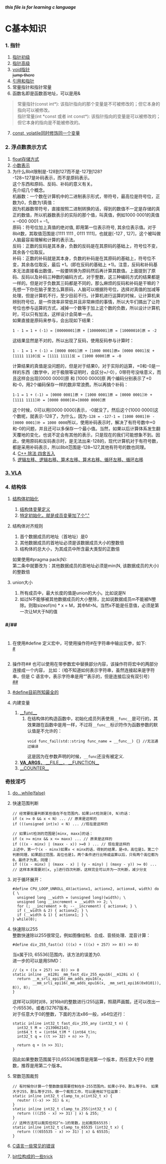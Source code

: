 ___this file is for learning c language___    

# C基本知识
###  1.  指针   
1.  [指针初级](https://zhuanlan.zhihu.com/p/93449463)   
2.  [指针高级](https://zhuanlan.zhihu.com/p/94518185)   
3.  [void指针](https://www.cnblogs.com/wuyudong/p/c-void-point.html)    
    <span id="jump1">~~jump there~~</span>
4.  [引用和指针](http://irootlee.com/juicer_pointer_reference/)   
5.  常量指针和指针常量    
6.  函数名即是函数首地址，可以是用&   

> 常量指针(const int\*): 该指针指向的那个变量是不可被修改的；但它本身的指向可以被修改。  
> 指针常量(int \*const 或者 int const\*): 该指针指向的变量是可以被修改的；但它本身的指向是不能被修改的。     

7.  [const, volatile同时修饰同一个变量](https://blog.csdn.net/ShenJu_DL_ShengHuo/article/details/48241217)      

###   2.  浮点数表示方式   
1.  [float存储方式](http://blog.sina.com.cn/s/blog_973657a00102x2do.html) 
2.  [小数表示](https://blog.csdn.net/github_33873969/article/details/78040129)   
3.  为什么8bit限制是-128到127而不是-127到128?   
    -128~127是补码表示，而不是原码表示。  
    这个东西和原码、反码、补码的意义有关。  
    先介绍几个概念。  
    机器数：一个数在计算机中的二进制表示形式，带符号，最高位是符号位，正数为0，负数为1真值：  
    因为机器数带符号，直接按照二进制转换的话，得到的数值不一定是存储的真正的数值，所以机器数表示的实际的那个值，叫真值，例如1000 0001的真值 = –000 0001 = –1。  
    原码：符号位加上真值的绝对值, 即用第一位表示符号, 其余位表示值。对于8bit数，其取值范围是:[1111 1111 , 0111 1111]，也就是[-127 , 127]，这个被叫做人脑最容易理解和计算的表示法。  
    反码：正数的反码是其本身，负数的反码是在其原码的基础上，符号位不变，其余各个位取反。    
    补码：正数的补码就是其本身，负数的补码是在其原码的基础上，符号位不变，其余各位取反，最后 +1。(即在反码的基础上 +1)。注意，反码和补码基本无法直接看出数值，一般要转换为原码然后再计算其数值。上面提到了原码、反码以及补码三种数的编码方式，对于整数，这三种编码方式的结果都是一样的。但是对于负数其三码都是不同的，那么麻烦的反码和补码是干嘛的？  
    先想一下你在脑子里怎么算原码，人脑可以根据符号位，选择对真值的加减等处理，但是计算机不行，至少目前不行。计算机进行运算的时候，让计算机来辨别符号位，是一件效率非常低并且非常麻烦的事情，所以大牛们搞出了让符号位也参与运算的方式，减掉一个数等于加上这个数的负数，所以设计计算机时，可以只有加法，这样设计会简单一点。    
    如果直接是原码来参与，会出现如下结果：    
    ```
    1 - 1 = 1 + (-1) = [00000001]原 + [10000001]原 = [10000010]原 = -2
    ```
    这结果显然是不对的，所以出现了反码，使用反码参与计算时：    
    ```
    1 - 1 = 1 + (-1) = [0000 0001]原 + [1000 0001]原= [0000 0001]反 + [1111 1110]反 = [1111 1111]反 = [1000 0000]原 = -0
    ```
    计算结果的真值是没问题的，但是对于结果0，对于实际的运算，+0和-0是一样的东西（数学中，对于极限等证明时，会区分+/-0），0带符号没啥意义，而且这样会出现[0000 0000]原 和 [1000 0000]原 两个编码分别表示了+0和-0，用2个编码保存一样的数非常浪费。所以再搞个补码：    
    ```
    1-1 = 1 + (-1) = [0000 0001]原 + [1000 0001]原 = [0000 0001]补 + [1111 1111]补 = [0000 0000]补=[0000 0000]原
    ```
    这个时候，0可以用[0000 0000]表示，-0就没了。然后这个[1000 0000]这个数呢，就表示-128了，为什么，因为`-128 = -127-1 = [1000 0001]补 - [0000 0001]补 = 1000 0000`所以，使用补码表示时，解决了有符号数中+0和-0的问题，并且还可以多保存一个最小值。当然，如果以后计算体系发生翻天覆地的变化，也说不定会有其他的表示，只是现在的我们可能想象不到。因此，使用原码和反码表示时，是无法出来-128的，现代计算机对于有符号数，都是采用补码表示，所以8bit范围是-128~127,其他有符号的数也同理。  
    4.  [C++ 除法 四舍五入](https://blog.csdn.net/sinat_28442665/article/details/83819699)    
    5.  [逻辑左移、逻辑右移、算术左移、算术右移、循环左移、循环右移](https://blog.csdn.net/u011070169/article/details/53894154)   

###  [3.  VLA](https://www.cnblogs.com/Suzzz/p/4117431.html)   

###  4.  结构体  
1.  [结构体初始化](https://www.cnblogs.com/clover-toeic/p/3737189.html)   
    1.  [结构体变量定义](https://www.runoob.com/cprogramming/c-structures.html)       
    2.  [特定初始化，就是成员变量加了个"."](https://blog.csdn.net/comwise/article/details/9087279)   
2.  结构体对齐规则    
    1.  首个数据成员的地址（首地址）是0     
    2.  其他数据成员的首地址必须是该数据成员大小的整数倍    
    3.  结构体的总大小，为其成员中所含最大类型的正数倍      

    如果使用#pragma pack(N):    
    第二条中就要改为：其他数据成员的首地址必须是min(N, 该数据成员的大小)的整数倍    
3.  union大小   
    1.  所有成员中，最大长度的值是union的大小。比如说是N    
    2.  如过N不能够被其他数据成员的大小整除，比如说数据成员m不能被N整除。则取sizeof(m) * x = M，其中M>N。当然x不能是任意值，必须是第一次让M大于N的值   

###  #/##   
1.  #   
    在使用#define 定义宏中，可使用操作符#在字符串中输出实参，如下:    
    [#](../pictures/4.jpg "#")    
2.  ##  
    操作符## 也可以使用在带参数宏中替换部分内容，该操作符将宏中的两部分连接成一个内容， 比如：（咱不知道如何表示字符串，虽然连接起来是字符串，但是 C 语言中，表示字符串是用“”表示的，但是连接后没有双引号）   
    [##](../pictures/5.jpg "##")    
3.  [#define目前所知最全的](http://c.biancheng.net/view/446.html)     

5.  内建变量  
    1.  [\_\_func\_\_](https://blog.csdn.net/u011308691/article/details/45015613)     
        1.  在结构体的构造函数中，初始化成员列表使用`__func__`是可行的，其效果跟在函数中是用一样，不过将`__func__`标识符作为函数参数的默认值是不允许的：    
            ```
            void func_fail(std::string func_name = __func__) {} //无法通过编译
            ```
            这是因为在参数声明的时候，`__func`还没有被定义.   
    2.  [__VA_ARGS__， \_\_FILE\_\_， \_\_FUNCTION\_\_](https://blog.csdn.net/yiya1989/article/details/7849588)   
    3.  [\_\_COUNTER\_\_](https://zhuanlan.zhihu.com/p/64479211)    

###  奇技淫巧  
1.  [do...while(false)](https://blog.csdn.net/this_capslock/article/details/41843371)   
2.  快速范围判断  
    ```
    // 经常要批量判断某些值在不在范围内，如果int检测是[0, N)的话： 
    if (x >= 0 && x < N) ... // 原来是这样的
    if (((unsigned int)x) < N) ... //现在是这样的

    // 如果int检测的范围是[minx, maxx]的话：    
    if (x >= minx && x <= maxx) ... // 原来是这样的
    if (((x - minx) | (maxx - x)) >=0 ) ... // 现在是这样的
    上述中，第一个(x - minx)如果x < minx的话，得到的结果，是<0，高位是1，第二个判断同理，如果超过范围，高位也是1，两个条件进行比特或运算以后，只有两个高位都为0，最终才为真，同理：   
    if (((x - minx) | (maxx - x) | (y - miny) | (maxy - y)) >= 0) ... // 这样本来需要对[x, y]进行四次判断，这样完全可以并为一次判断，减少分支
    ```
3.  对于循环展开：    
    ```
    #define CPU_LOOP_UNROLL_4X(actionx1, actionx2, actionx4, width) do { \
      unsigned long __width = (unsigned long)(width); \
      unsigned long __increment = __width >> 2; \
      for (; __increment > 0; --__increment) { actionx4; } \
      if (__width & 2) { actionx2; } \
      if (__width & 1) { actionx1; } \
    } while(0);
    ```
4.  快速除以255   
    整数快速除以255很常见，例如图像绘制、合成、音频处理、混音计算：   
    ```
    #define div_255_fast(x) (((x) + (((x) + 257) >> 8)) >> 8)
    ```
    当x属于[0, 65536]范围内，该方法的误差为0.   
    进一步的可以是用SIMD：    
    ```
    // (x + ((x + 257) >> 8)) >> 8
    static inline __m128i _mm_fast_div_255_epu16(__m128i x) {
      return __m_srli_epi16(_mm_adds_epu16(x,
             __mm_srli_epi16(_mm_adds_epu16(x, _mm_set1_epi16(0x0101)), 8)), 8);
    }
    ```
    这样可以同时对8，对16bit的整数进行/255运算，照葫芦画瓢，还可以改出一个/65536，或者/32767版本。  
    对于任意大于0的整数，下面的方法x86一般，x64位还行：   
    ```
    static inline int32_t fast_div_255_any (int32_t n) {
      int32_t M = -2139062143;
      int64_t t = (int64_t)M * (int64_t)n;
      int32_t q = ((t >> 32) + n) >> 7;
      
      return q + (n >> 31);
    }
    ```
    因此如果整数范围属于[0,65536]推荐是用第一个版本，而任意大于0 的整数，推荐是用第二个版本。   

5.  常数范围裁剪    
    ```
    // 有时候你计算一个整数数值需要控制在0-255范围内，如果小于0，那么等于0， 如果大于255，那么等于255，做一个裁剪工作，可以是用如下位运算：   
    static inline int32_t clamp_to_o(int32_t x) {
      reutnr ((-x) >> 31) & x;
    }
    static inline int32_t clamp_to_255(int32_t x) {
      return (((255 - x) >> 31) | x) & 255;
    }
    // 这种方法可以裁剪任何2^n-1的常数，比如裁剪65535：   
    static inline int32_t clamp_to_65535 (int32_t x) {
      return (((655535 - x) >> 31) | x) & 65535;
    }
    ```
6.  [C语言一些常见的错误](http://www.gowrikumar.com/c/index.php)    
7.  [bit位构成的一些trick](http://graphics.stanford.edu/~seander/bithacks.html#CountBitsSetParallel)    
